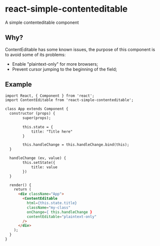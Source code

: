 # react-simple-contenteditable
A simple contenteditable component

## Why?
ContentEditable has some known issues, the purpose of this component is to avoid some of its problems:

* Enable "plaintext-only" for more browsers;
* Prevent cursor jumping to the beginning of the field;

## Example
```html
import React, { Component } from 'react';
import ContentEditable from 'react-simple-contenteditable';

class App extends Component {
  constructor (props) {
		super(props);
		
		this.state = {
			title: "Title here"
		}

		this.handleChange = this.handleChange.bind(this);
  }

  handleChange (ev, value) {
		this.setState({
			title: value
		})
  }

  render() {
    return (
      <div className="App">
        <ContentEditable
          html={this.state.title}
          className="my-class"
          onChange={ this.handleChange }
          contentEditable="plaintext-only"
        />
      </div>
    );
  }
}

```
